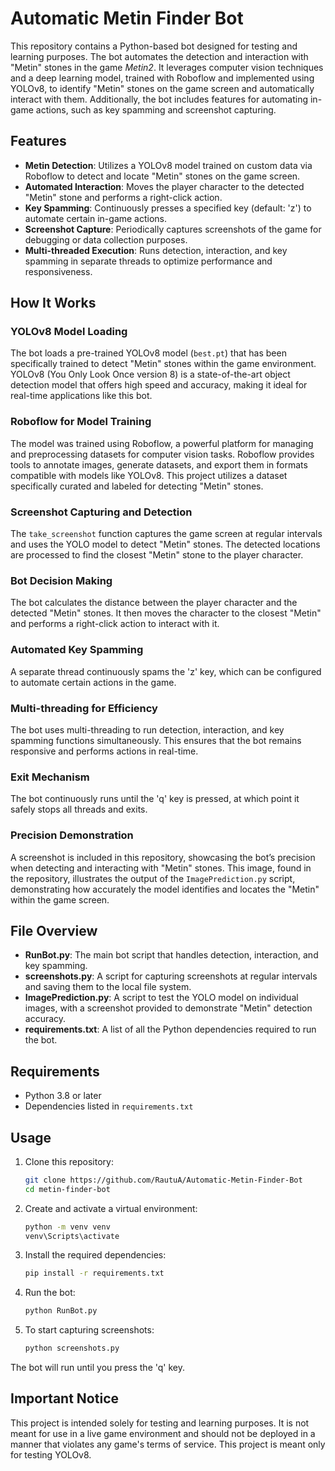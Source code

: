 # Automatic Metin Finder Bot

This repository contains a Python-based bot designed for testing and learning purposes. The bot automates the detection and interaction with "Metin" stones in the game *Metin2*. It leverages computer vision techniques and a deep learning model, trained with Roboflow and implemented using YOLOv8, to identify "Metin" stones on the game screen and automatically interact with them. Additionally, the bot includes features for automating in-game actions, such as key spamming and screenshot capturing.

## Features

- **Metin Detection**: Utilizes a YOLOv8 model trained on custom data via Roboflow to detect and locate "Metin" stones on the game screen.
- **Automated Interaction**: Moves the player character to the detected "Metin" stone and performs a right-click action.
- **Key Spamming**: Continuously presses a specified key (default: 'z') to automate certain in-game actions.
- **Screenshot Capture**: Periodically captures screenshots of the game for debugging or data collection purposes.
- **Multi-threaded Execution**: Runs detection, interaction, and key spamming in separate threads to optimize performance and responsiveness.

## How It Works

### YOLOv8 Model Loading
The bot loads a pre-trained YOLOv8 model (`best.pt`) that has been specifically trained to detect "Metin" stones within the game environment. YOLOv8 (You Only Look Once version 8) is a state-of-the-art object detection model that offers high speed and accuracy, making it ideal for real-time applications like this bot.

### Roboflow for Model Training
The model was trained using Roboflow, a powerful platform for managing and preprocessing datasets for computer vision tasks. Roboflow provides tools to annotate images, generate datasets, and export them in formats compatible with models like YOLOv8. This project utilizes a dataset specifically curated and labeled for detecting "Metin" stones.

### Screenshot Capturing and Detection
The `take_screenshot` function captures the game screen at regular intervals and uses the YOLO model to detect "Metin" stones. The detected locations are processed to find the closest "Metin" stone to the player character.

### Bot Decision Making
The bot calculates the distance between the player character and the detected "Metin" stones. It then moves the character to the closest "Metin" and performs a right-click action to interact with it.

### Automated Key Spamming
A separate thread continuously spams the 'z' key, which can be configured to automate certain actions in the game.

### Multi-threading for Efficiency
The bot uses multi-threading to run detection, interaction, and key spamming functions simultaneously. This ensures that the bot remains responsive and performs actions in real-time.

### Exit Mechanism
The bot continuously runs until the 'q' key is pressed, at which point it safely stops all threads and exits.

### Precision Demonstration
A screenshot is included in this repository, showcasing the bot’s precision when detecting and interacting with "Metin" stones. This image, found in the repository, illustrates the output of the `ImagePrediction.py` script, demonstrating how accurately the model identifies and locates the "Metin" within the game screen.

## File Overview

- **RunBot.py**: The main bot script that handles detection, interaction, and key spamming.
- **screenshots.py**: A script for capturing screenshots at regular intervals and saving them to the local file system.
- **ImagePrediction.py**: A script to test the YOLO model on individual images, with a screenshot provided to demonstrate "Metin" detection accuracy.
- **requirements.txt**: A list of all the Python dependencies required to run the bot.

## Requirements

- Python 3.8 or later
- Dependencies listed in `requirements.txt`

## Usage

1. Clone this repository:
   ```bash
   git clone https://github.com/RautuA/Automatic-Metin-Finder-Bot
   cd metin-finder-bot
   ```

2. Create and activate a virtual environment:
   ```bash
   python -m venv venv
   venv\Scripts\activate
   ```

3. Install the required dependencies:
   ```bash
   pip install -r requirements.txt
   ```

4. Run the bot:
   ```bash
   python RunBot.py
   ```

5. To start capturing screenshots:
   ```bash
   python screenshots.py
   ```

The bot will run until you press the 'q' key.

## Important Notice

This project is intended solely for testing and learning purposes. It is not meant for use in a live game environment and should not be deployed in a manner that violates any game's terms of service. This project is meant only for testing YOLOv8.
